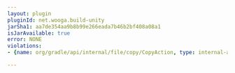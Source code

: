 ```yaml
---
layout: plugin
pluginId: net.wooga.build-unity
jarSha1: aa7de354aa9b8b99e266eada7b46b2bf408a08a1
isJarAvailable: true
error: NONE
violations:
- {name: org/gradle/api/internal/file/copy/CopyAction, type: internal-api-usage}

---
```

